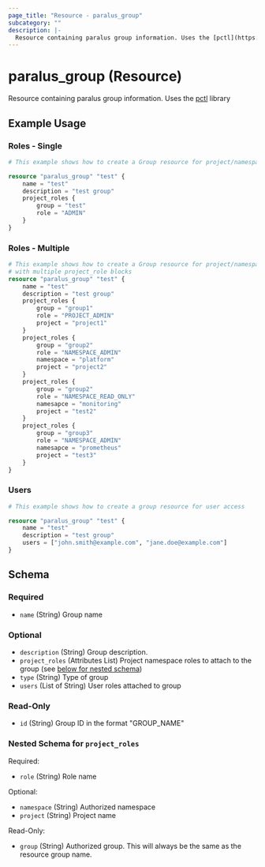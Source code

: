 ```yaml
---
page_title: "Resource - paralus_group"
subcategory: ""
description: |-
  Resource containing paralus group information. Uses the [pctl](https://github.com/paralus/cli) library
---
```


# paralus_group (Resource)

Resource containing paralus group information. Uses the [pctl](https://github.com/paralus/cli) library

## Example Usage

### Roles - Single

```terraform
# This example shows how to create a Group resource for project/namespace role access

resource "paralus_group" "test" {
    name = "test"
    description = "test group"
    project_roles {
        group = "test"
        role = "ADMIN"
    }
}
```

### Roles - Multiple

```terraform
# This example shows how to create a Group resource for project/namespace role access
# with multiple project_role blocks
resource "paralus_group" "test" {
    name = "test"
    description = "test group"
    project_roles {
        group = "group1"
        role = "PROJECT_ADMIN"
        project = "project1"
    }
    project_roles {
        group = "group2"
        role = "NAMESPACE_ADMIN"
        namespace = "platform"
        project = "project2"
    }
    project_roles {
        group = "group2"
        role = "NAMESPACE_READ_ONLY"
        namesapce = "monitoring"
        project = "test2"
    }
    project_roles {
        group = "group3"
        role = "NAMESPACE_ADMIN"
        namesapce = "prometheus"
        project = "test3"
    }
}
```

### Users

```terraform
# This example shows how to create a group resource for user access

resource "paralus_group" "test" {
    name = "test"
    description = "test group"
    users = ["john.smith@example.com", "jane.doe@example.com"]
}
```

<!-- schema generated by tfplugindocs -->
## Schema

### Required

- `name` (String) Group name

### Optional

- `description` (String) Group description.
- `project_roles` (Attributes List) Project namespace roles to attach to the group (see [below for nested schema](#nestedatt--project_roles))
- `type` (String) Type of group
- `users` (List of String) User roles attached to group

### Read-Only

- `id` (String) Group ID in the format "GROUP_NAME"

<a id="nestedatt--project_roles"></a>
### Nested Schema for `project_roles`

Required:

- `role` (String) Role name

Optional:

- `namespace` (String) Authorized namespace
- `project` (String) Project name

Read-Only:

- `group` (String) Authorized group. This will always be the same as the resource group name.